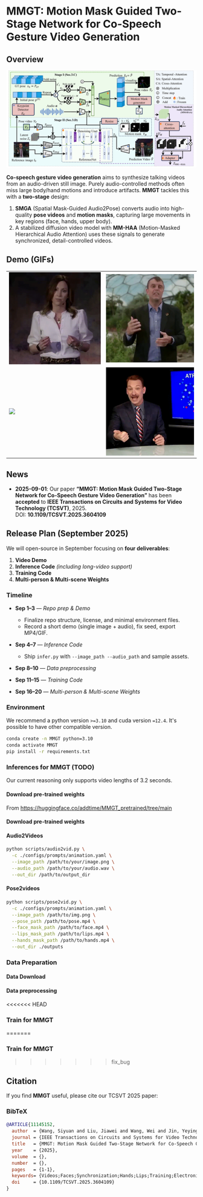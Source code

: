 # MMGT: Motion Mask Guided Two-Stage Network for Co-Speech Gesture Video Generation
## Overview

<a href="./pipline_1.png">
  <img src="./demo/pipline_1.png" alt="pipeline overview" width="900px">
</a>

**Co-speech gesture video generation** aims to synthesize talking videos from an audio-driven still image. Purely audio-controlled methods often miss large body/hand motions and introduce artifacts. **MMGT** tackles this with a **two-stage** design:  
1) **SMGA** (Spatial Mask-Guided Audio2Pose) converts audio into high-quality **pose videos** and **motion masks**, capturing large movements in key regions (face, hands, upper body).  
2) A stabilized diffusion video model with **MM-HAA** (Motion-Masked Hierarchical Audio Attention) uses these signals to generate synchronized, detail-controlled videos.
## Demo (GIFs)
<table>
  <tr>
    <td><img src="./demo/007_j4QlG5jKpio_audio_007.gif" width="100%"></td>
    <td><img src="./demo/099_0BF2Np5J6jY_audio_004.gif" width="100%"></td>
  </tr>
  <tr>
    <!-- 注意：# → %23 -->
    <td><img src="./demo/oliver%23103842_slice18.gif" width="100%"></td>
    <td><img src="./demo/pats.gif" width="100%"></td>
  </tr>
</table>

## News
- **2025-09-01**: Our paper **“MMGT: Motion Mask Guided Two-Stage Network for Co-Speech Gesture Video Generation”** has been **accepted** to **IEEE Transactions on Circuits and Systems for Video Technology (TCSVT)**, 2025.  
  DOI: **10.1109/TCSVT.2025.3604109**

## Release Plan (September 2025)
We will open-source in September focusing on **four deliverables**:

1) **Video Demo**  
2) **Inference Code** *(including long-video support)*  
3) **Training Code**  
4) **Multi-person & Multi-scene Weights**

### Timeline
- **Sep 1–3** — *Repo prep & Demo*  
  - Finalize repo structure, license, and minimal environment files.  
  - Record a short demo (single image + audio), fix seed, export MP4/GIF.
- **Sep 4–7** — *Inference Code*  
  - Ship `infer.py` with `--image_path --audio_path` and sample assets.
- **Sep 8–10** — *Data preprocessing*

- **Sep 11–15** — *Training Code*  

- **Sep 16–20** — *Multi-person & Multi-scene Weights*  

### Environment
We recommend a python version ```>=3.10``` and cuda version ```=12.4```. It's possible to have other compatible version.


```bash
conda create -n MMGT python=3.10
conda activate MMGT
pip install -r requirements.txt
```

### Inferences for MMGT (TODO)
Our current reasoning only supports video lengths of 3.2 seconds.

#### Download pre-trained weights 

From https://huggingface.co/addtime/MMGT_pretrained/tree/main

#### Download pre-trained weights



#### Audio2Videos

```bash
python scripts/audio2vid.py \
  -c ./configs/prompts/animation.yaml \
  --image_path /path/to/your/image.png \
  --audio_path /path/to/your/audio.wav \
  --out_dir /path/to/output_dir
```

#### Pose2videos

```bash
python scripts/pose2vid.py \
  -c ./configs/prompts/animation.yaml \
  --image_path /path/to/img.png \
  --pose_path /path/to/pose.mp4 \
  --face_mask_path /path/to/face.mp4 \
  --lips_mask_path /path/to/lips.mp4 \
  --hands_mask_path /path/to/hands.mp4 \
  --out_dir ./outputs
```


### Data Preparation

#### Data Download

#### Data preprocessing



<<<<<<< HEAD
### Train for MMGT 
=======
### Train for MMGT
>>>>>>> fix_bug

## Citation

If you find **MMGT** useful, please cite our TCSVT 2025 paper:

### BibTeX
```bibtex
@ARTICLE{11145152,
  author  = {Wang, Siyuan and Liu, Jiawei and Wang, Wei and Jin, Yeying and Du, Jinsong and Han, Zhi},
  journal = {IEEE Transactions on Circuits and Systems for Video Technology},
  title   = {MMGT: Motion Mask Guided Two-Stage Network for Co-Speech Gesture Video Generation},
  year    = {2025},
  volume  = {},
  number  = {},
  pages   = {1-1},
  keywords= {Videos;Faces;Synchronization;Hands;Lips;Training;Electronic mail;Distortion;Data mining;Circuits and systems;Spatial Mask Guided Audio2Pose Generation Network (SMGA);Co-speech Video Generation;Motion Masked Hierarchical Audio Attention (MM-HAA)},
  doi     = {10.1109/TCSVT.2025.3604109}
}
